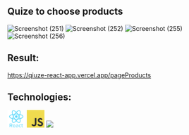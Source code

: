 ## Quize to choose products

![Screenshot (251)](https://github.com/tatianapriskoka/Qiuze-react-app/assets/114044978/e4c3e2aa-bd09-4009-8eff-64916edeafbb)
![Screenshot (252)](https://github.com/tatianapriskoka/Qiuze-react-app/assets/114044978/894206bd-d19f-4055-ad7f-e78f0baa84e6)
![Screenshot (255)](https://github.com/tatianapriskoka/Qiuze-react-app/assets/114044978/ef575a5a-6df0-4ad8-9dc8-3f5cf125bcec)
![Screenshot (256)](https://github.com/tatianapriskoka/Qiuze-react-app/assets/114044978/783f5ef0-63a0-4c2e-ab34-98dda2faad40)

## Result:
https://qiuze-react-app.vercel.app/pageProducts

## Technologies:
<code><img src="https://github.com/devicons/devicon/blob/master/icons/react/react-original-wordmark.svg" title="React" alt="React" width="40" height="40"/></code>
<code><img height="40" src="https://raw.githubusercontent.com/github/explore/80688e429a7d4ef2fca1e82350fe8e3517d3494d/topics/javascript/javascript.png"></code>
<code><img height="40" src="https://cdn.icon-icons.com/icons2/2107/PNG/512/file_type_scss_icon_130177.png"></code>

